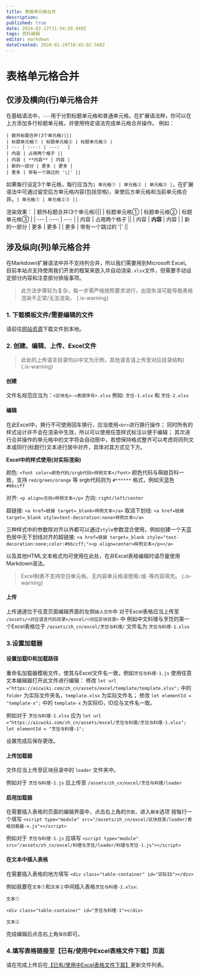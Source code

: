 ```yaml
---
title: 表格单元格合并
description: 
published: true
date: 2024-02-12T11:54:59.949Z
tags: 百科编辑
editor: markdown
dateCreated: 2024-01-29T18:45:02.560Z
---
```


# 表格单元格合并

## 仅涉及横向(行)单元格合并

在基础语法中，`---`用于分割标题单元格和普通单元格，在扩展语法种，你可以在上方添加多行标题单元格，并使用特定语法完成单元格合并操作。
例如：

```
| 额外标题合并(3个单元格)|||
| 标题单元格① | 标题单元格② | 标题单元格③ |
| --- | :---: | ---:   |
| 内容 | 占用两个格子 ||
| 内容 | **内容** | 内容 |
| 新的一部分 | 更多 | 更多 |
| 更多 | 带有一个跳过的 '\|' ||
```
如果每行设定3个单元格，每行应当为`| 单元格① | 单元格② | 单元格③ |`，在扩展语法中可通过留空后方单元格内容(包括空格)，来使后方单元格和当前单元格合并。`| 单元格① | 单元格②③ ||`

渲染效果：
| 额外标题合并(3个单元格)|||
| 标题单元格① | 标题单元格② | 标题单元格③ |
| --- | :---: | ---:   |
| 内容 | 占用两个格子 ||
| 内容 | **内容** | 内容 |
| 新的一部分 | 更多 | 更多 |
| 更多 | 带有一个跳过的 '\|' ||

## 涉及纵向(列)单元格合并

在Markdown扩展语法中并不支持列合并，所以我们需要用到Microsoft Excel。
目前本站点支持使用我们开发的框架来嵌入并自动渲染`.xlsx`文件，但需要手动设定部分内容和注意部分排版事项。

> 此方法步骤较为复杂，每一步需严格按照要求进行，出现失误可能导致表格渲染不正常/无法渲染。
{.is-warning}

### 1. 下载模板文件/需要编辑的文件

请前往[网站资源](/zh/useful-resource)下载文件到本地。

### 2. 创建、编辑、上传、Excel文件
> 此处的上传语言目录均以中文为示例，其他语言请上传至对应目录结构)
{.is-warning}

#### 创建

文件名规范应当为：`<区块名>-<表顺序号>.xlsx`
例如: `烹饪-1.xlsx` 和 `烹饪-2.xlsx`

#### 编辑

在此Excel中，换行不可使用回车换行，应当使用`<br>`进行换行操作；
同时所有的样式设计并不会在渲染中生效，所以可以使用任意样式标注以便于编辑；
其次进行合并操作的单元格中的文字将会自动居中，若想保持格式整齐可以考虑将同列文本或同行(标题行)文本进行居中对齐，具体对其方式见下方。

**Excel中的样式使用(对实际渲染)**

颜色: `<font color=颜色代码/srgb代码>样例文本</font>`
颜色代码与萌娘百科一致，支持 `red/green/orange` 等
srgb代码则为 `#******` 格式，例如天蓝色 `#66ccff`

对齐: `<p align=方向>样例文本</p>`
方向: `right/left/center`

超链接: `<a href=链接 target=_blank>样例文本</a>`
取消下划线: `<a href=链接 target=_blank style=text-decoration:none>样例文本</a>`

三种样式中的参数除对齐以外都可以通过`style`参数混合使用，例如创建一个天蓝色居中无下划线对齐的超链接:
`<a href=链接 target=_blank style="text-decoration:none;color:#66ccff;"><p align=center>样例文本</p></a>`

以及其他HTML文本格式均可使用在此处，在非Excel表格编辑时请尽量使用Markdown语法。

> Excel制表不支持空白单元格，无内容单元格请使用`/`或`-`等内容填充。
{.is-warning}

#### 上传

上传通道位于任意页面编辑界面的左侧`插入文件`中
对于Excel表格应当上传至 `/assets/<对应语言代码目录>/excel/<对应区块目录>` 中
例如中文料理与烹饪的第一个Excel表格位于
`/assets/zh_cn/excel/烹饪与料理/`
文件名为 ``烹饪与料理-1.xlsx``

### 3.设置加载器

#### 设置加载ID和加载路径

重命名加载器模板文件，使其与Excel文件名一致，例如`烹饪与料理-1.js`
使用任意文本编辑器打开此文件进行编辑：
修改 `let url ="https://aicwiki.com/zh_cn/assets/excel/template/template.xlsx";`
中的 `folder` 为实际文件夹名，`template.xlsx` 为实际文件名；
修改 `let elementId = "template-x";` 中的 `template-x` 为实际ID，ID应与文件名一致。

例如对于 `烹饪与料理-1.xlsx` 应为
`let url ="https://aicwiki.com/zh_cn/assets/excel/烹饪与料理/烹饪与料理-1.xlsx";`
`let elementId = "烹饪与料理-1";`

设置完成后保存更改。

#### 上传加载器

文件应当上传至区块目录中的 `loader` 文件夹中。

例如对于 `烹饪与料理-1.js` 应上传至
`/assets/zh_cn/excel/烹饪与料理/loader`

#### 启用加载器

在需要插入表格的页面的编辑界面中，点击右上角的`页面`，进入`脚本`选项
按每行一个填写
`<script type="module" src="/assets/zh_cn/excel/区块目录/loader/表格加载器-x.js"></script>`

例如对于 `烹饪与料理-1.js` 应填写
`<script type="module" src="/assets/zh_cn/excel/料理与烹饪/loader/料理与烹饪-1.js"></script>`

#### 在文本中插入表格

在需要插入表格的地方填写
`<div class="table-container" id="实际ID"></div>`

例如我要在`文本①`和`文本②`中间插入表格`烹饪与料理-1.xlsx`:
```
文本①

<div class="table-container" id="烹饪与料理-1"></div>

文本②
```

完成编辑后点击右上角`保存`即可。

### 4.填写表格链接至【已有/使用中Excel表格文件下载】页面

请在完成上传后在[【已有/使用中Excel表格文件下载】](/zh/useful-resource/exist-excel)更新文件列表。